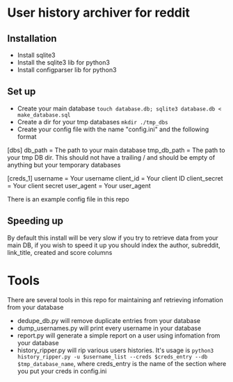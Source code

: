 # User history archiver for reddit

## Installation

* Install sqlite3
* Install the sqlite3 lib for python3
* Install configparser lib for python3

## Set up

* Create your main database `touch database.db; sqlite3 database.db < make_database.sql`
* Create a dir for your tmp databases `mkdir ./tmp_dbs`
* Create your config file with the name "config.ini" and the following format

[dbs]
db_path = The path to your main database
tmp_db_path = The path to your tmp DB dir. This should not have a trailing / and should be empty of anything but your temporary databases

[creds_1]
username = Your username
client_id = Your client ID
client_secret = Your client secret
user_agent = Your user_agent

There is an example config file in this repo

## Speeding up

By default this install will be very slow if you try to retrieve data from your main DB, if you wish to speed it up you should index
the author, subreddit, link_title, created and score columns

# Tools

There are several tools in this repo for maintaining anf retrieving infomation from your database

* dedupe_db.py will remove duplicate entries from your database
* dump_usernames.py will print every username in your database
* report.py will generate a simple report on a user using infomation from your database
* history_ripper.py will rip various users histories. It's usage is `python3 history_ripper.py -u $username_list --creds $creds_entry --db $tmp_database_name`, where creds_entry is the name of the section where you put your creds in config.ini
